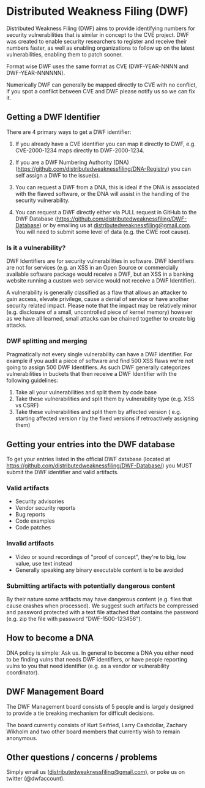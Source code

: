 # Distributed Weakness Filing (DWF)

Distributed Weakness Filing (DWF) aims to provide identifying numbers for security vulnerabilities that is similar in concept to the CVE project. DWF was created to enable security researchers to register and receive their numbers faster, as well as enabling organizations to follow up on the latest vulnerabilities, enabling them to patch sooner. 

Format wise DWF uses the same format as CVE (DWF-YEAR-NNNN and DWF-YEAR-NNNNNN).

Numerically DWF can generally be mapped directly to CVE with no conflict, if you spot a conflict between CVE and DWF please notify us so we can fix it.

## Getting a DWF Identifier

There are 4 primary ways to get a DWF identifier:

1) If you already have a CVE identifier you can map it directly to DWF, e.g. CVE-2000-1234 maps directly to DWF-2000-1234.

2) If you are a DWF Numbering Authority (DNA) (https://github.com/distributedweaknessfiling/DNA-Registry) you can self assign a DWF to the issue(s).

3) You can request a DWF from a DNA, this is ideal if the DNA is associated with the flawed software, or the DNA will assist in the handling of the security vulnerability.

4) You can request a DWF directly either via PULL request in GitHub to the DWF Database (https://github.com/distributedweaknessfiling/DWF-Database) or by emailing us at distributedweaknessfiling@gmail.com. You will need to submit some level of data (e.g. the CWE root cause).

### Is it a vulnerability?

DWF Identifiers are for security vulnerabilities in software. DWF Identifiers are not for services (e.g. an XSS in an Open Source or commercially available software package would receive a DWF, but an XSS in a banking website running a custom web service would not receive a DWF Identifier).

A vulnerability is generally classified as a flaw that allows an attacker to gain access, elevate privilege, cause a denial of service or have another security related impact. Please note that the impact may be relatively minor (e.g. disclosure of a small, uncontrolled piece of kernel memory) however as we have all learned, small attacks can be chained together to create big attacks.

### DWF splitting and merging 

Pragmatically not every single vulnerability can have a DWF identifier. For example if you audit a piece of software and find 500 XSS flaws we're not going to assign 500 DWF Identifiers. As such DWF generally categorizes vulnerabilities in buckets that then receive a DWF Identifier with the following guidelines:

1. Take all your vulnerabilities and split them by code base
2. Take these vulnerabilities and split them by vulnerability type (e.g. XSS vs CSRF)
3. Take these vulnerabilities and split them by affected version ( e.g. starting affected version r by the fixed versions if retroactively assigning them)

## Getting your entries into the DWF database

To get your entries listed in the official DWF database (located at https://github.com/distributedweaknessfiling/DWF-Database/) you MUST submit the DWF identifier and valid artifacts. 

### Valid artifacts

* Security advisories
* Vendor security reports
* Bug reports
* Code examples
* Code patches

### Invalid artifacts

* Video or sound recordings of "proof of concept", they're to big, low value, use text instead
* Generally speaking any binary executable content is to be avoided

### Submitting artifacts with potentially dangerous content

By their nature some artifacts may have dangerous content (e.g. files that cause crashes when processed). We suggest such artifacts be compressed and password protected with a text file attached that contains the password (e.g. zip the file with password "DWF-1500-123456"). 

## How to become a DNA

DNA policy is simple: Ask us. In general to become a DNA you either need to be finding vulns that needs DWF identifiers, or have people reporting vulns to you that need identifier (e.g. as a vendor or vulnerability coordinator).

## DWF Management Board

The DWF Management board consists of 5 people and is largely designed to provide a tie breaking mechanism for difficult decisions.

The board currently consists of Kurt Seifried, Larry Cashdollar, Zachary Wikholm and two other board members that currently wish to remain anonymous. 

## Other questions / concerns / problems

Simply email us (distributedweaknessfiling@gmail.com), or poke us on twitter (@dwfaccount). 
